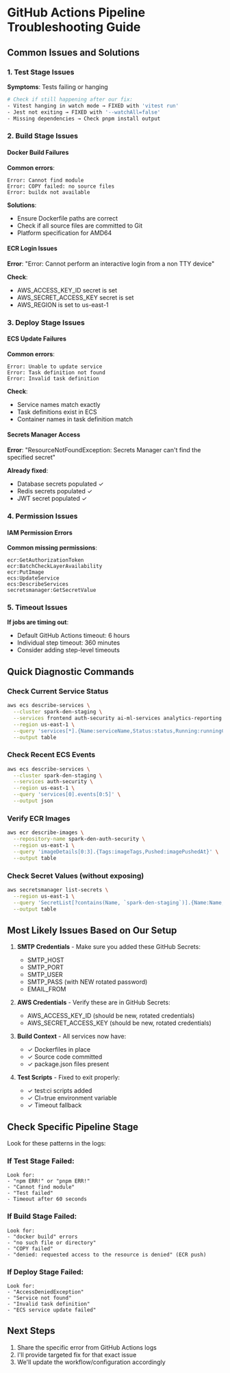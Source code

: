 # GitHub Actions Pipeline Troubleshooting Guide

## Common Issues and Solutions

### 1. Test Stage Issues
**Symptoms**: Tests failing or hanging
```bash
# Check if still happening after our fix:
- Vitest hanging in watch mode → FIXED with 'vitest run'
- Jest not exiting → FIXED with '--watchAll=false'
- Missing dependencies → Check pnpm install output
```

### 2. Build Stage Issues

#### Docker Build Failures
**Common errors**:
```
Error: Cannot find module
Error: COPY failed: no source files
Error: buildx not available
```

**Solutions**:
- Ensure Dockerfile paths are correct
- Check if all source files are committed to Git
- Platform specification for AMD64

#### ECR Login Issues
**Error**: "Error: Cannot perform an interactive login from a non TTY device"

**Check**:
- AWS_ACCESS_KEY_ID secret is set
- AWS_SECRET_ACCESS_KEY secret is set
- AWS_REGION is set to us-east-1

### 3. Deploy Stage Issues

#### ECS Update Failures
**Common errors**:
```
Error: Unable to update service
Error: Task definition not found
Error: Invalid task definition
```

**Check**:
- Service names match exactly
- Task definitions exist in ECS
- Container names in task definition match

#### Secrets Manager Access
**Error**: "ResourceNotFoundException: Secrets Manager can't find the specified secret"

**Already fixed**:
- Database secrets populated ✓
- Redis secrets populated ✓
- JWT secret populated ✓

### 4. Permission Issues

#### IAM Permission Errors
**Common missing permissions**:
```
ecr:GetAuthorizationToken
ecr:BatchCheckLayerAvailability
ecr:PutImage
ecs:UpdateService
ecs:DescribeServices
secretsmanager:GetSecretValue
```

### 5. Timeout Issues
**If jobs are timing out**:
- Default GitHub Actions timeout: 6 hours
- Individual step timeout: 360 minutes
- Consider adding step-level timeouts

## Quick Diagnostic Commands

### Check Current Service Status
```bash
aws ecs describe-services \
  --cluster spark-den-staging \
  --services frontend auth-security ai-ml-services analytics-reporting core-services pms-integrations \
  --region us-east-1 \
  --query 'services[*].{Name:serviceName,Status:status,Running:runningCount}' \
  --output table
```

### Check Recent ECS Events
```bash
aws ecs describe-services \
  --cluster spark-den-staging \
  --services auth-security \
  --region us-east-1 \
  --query 'services[0].events[0:5]' \
  --output json
```

### Verify ECR Images
```bash
aws ecr describe-images \
  --repository-name spark-den-auth-security \
  --region us-east-1 \
  --query 'imageDetails[0:3].{Tags:imageTags,Pushed:imagePushedAt}' \
  --output table
```

### Check Secret Values (without exposing)
```bash
aws secretsmanager list-secrets \
  --region us-east-1 \
  --query 'SecretList[?contains(Name, `spark-den-staging`)].{Name:Name,LastChanged:LastChangedDate}' \
  --output table
```

## Most Likely Issues Based on Our Setup

1. **SMTP Credentials** - Make sure you added these GitHub Secrets:
   - SMTP_HOST
   - SMTP_PORT
   - SMTP_USER
   - SMTP_PASS (with NEW rotated password)
   - EMAIL_FROM

2. **AWS Credentials** - Verify these are in GitHub Secrets:
   - AWS_ACCESS_KEY_ID (should be new, rotated credentials)
   - AWS_SECRET_ACCESS_KEY (should be new, rotated credentials)

3. **Build Context** - All services now have:
   - ✓ Dockerfiles in place
   - ✓ Source code committed
   - ✓ package.json files present

4. **Test Scripts** - Fixed to exit properly:
   - ✓ test:ci scripts added
   - ✓ CI=true environment variable
   - ✓ Timeout fallback

## Check Specific Pipeline Stage

Look for these patterns in the logs:

### If Test Stage Failed:
```
Look for:
- "npm ERR!" or "pnpm ERR!"
- "Cannot find module"
- "Test failed"
- Timeout after 60 seconds
```

### If Build Stage Failed:
```
Look for:
- "docker build" errors
- "no such file or directory"
- "COPY failed"
- "denied: requested access to the resource is denied" (ECR push)
```

### If Deploy Stage Failed:
```
Look for:
- "AccessDeniedException"
- "Service not found"
- "Invalid task definition"
- "ECS service update failed"
```

## Next Steps

1. Share the specific error from GitHub Actions logs
2. I'll provide targeted fix for that exact issue
3. We'll update the workflow/configuration accordingly